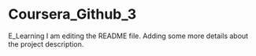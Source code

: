# Coursera_Github_3
E_Learning
I am editing the README file. Adding some more details about the project description.

